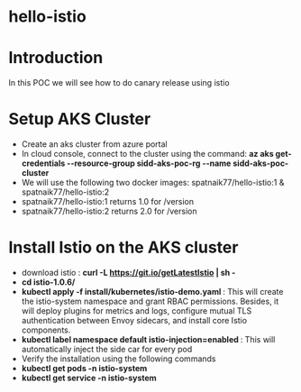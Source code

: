 # hello-istio
# Introduction
In this POC we will see how to do canary release using istio

# Setup AKS Cluster
* Create an aks cluster from azure portal
* In cloud console, connect to the cluster using the command: <b>az aks get-credentials --resource-group sidd-aks-poc-rg --name sidd-aks-poc-cluster</b>
* We will use the following two docker images: spatnaik77/hello-istio:1 & spatnaik77/hello-istio:2
* spatnaik77/hello-istio:1 returns 1.0 for /version
* spatnaik77/hello-istio:2 returns 2.0 for /version

# Install Istio on the AKS cluster

* download istio :     <b>curl -L https://git.io/getLatestIstio | sh -  </b>
* <b>cd istio-1.0.6/</b>
* <b> kubectl apply -f install/kubernetes/istio-demo.yaml </b> : This will create the istio-system namespace and grant RBAC permissions. Besides, it will deploy plugins for metrics and logs, configure mutual TLS authentication between Envoy sidecars, and install core Istio components.
* <b> kubectl label namespace default istio-injection=enabled </b> : This will automatically inject the side car for every pod
* Verify the installation using the following commands
* <b> kubectl get pods  -n istio-system </b>
* <b> kubectl get service  -n istio-system </b>


